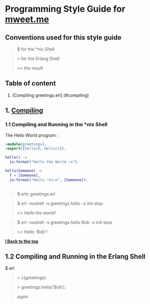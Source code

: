 # Programming Style Guide for [mweet.me](http://mweet.me)


## Conventions used for this style guide

>$ for the *nix Shell

>\> for the Erlang Shell

>*\>\> the result*


## Table of content

1. [Compiling greetings.erl] (#compiling)



## 1. [Compiling](#compiling)

### 1.1 Compiling and Running in the *nix Shell
The Hello World program :

```erlang
-module(greetings).
-export([hello/0, hello/1]).

hello() ->
  io:format("Hello the World ~n").

hello(Someone) ->
  T = [Someone],
  io:format("Hello ~ts~n", [Someone]).
  
```

>$ erlc greetings.erl

>$ erl -noshell -s greetings hello -s init stop

>*\>\> Hello the world!*

>$ erl -noshell -s greetings hello Bob -s init stop

>*\>\> Hello 'Bob'!*

**[ î Back to the top](#table-of-content)**


## 1.2 Compiling and Running in the Erlang Shell
$ erl

> \> c(greetings).

>\> greetings:hello('Bob').

>again

